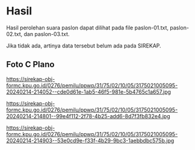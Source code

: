 # Hasil

Hasil perolehan suara paslon dapat dilihat pada file paslon-01.txt, paslon-02.txt, dan paslon-03.txt.

Jika tidak ada, artinya data tersebut belum ada pada SIREKAP.

## Foto C Plano

https://sirekap-obj-formc.kpu.go.id/0276/pemilu/ppwp/31/75/02/10/05/3175021005095-20240214-214052--cde0d61e-1ab5-46f5-981e-5b4765c1a657.jpg

https://sirekap-obj-formc.kpu.go.id/0276/pemilu/ppwp/31/75/02/10/05/3175021005095-20240214-214801--99e4f112-2f78-4b25-add6-8d7f3fb832e4.jpg

https://sirekap-obj-formc.kpu.go.id/0276/pemilu/ppwp/31/75/02/10/05/3175021005095-20240214-214903--53e0cd9e-f33f-4b29-9bc3-1aebbdbc575b.jpg
